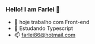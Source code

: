 ### Hello! I am Farlei 👋



- 🔭 hoje trabalho com Front-end
- 🌱 Estudando Typescript
- 📫 farlei86@hotmail.com

